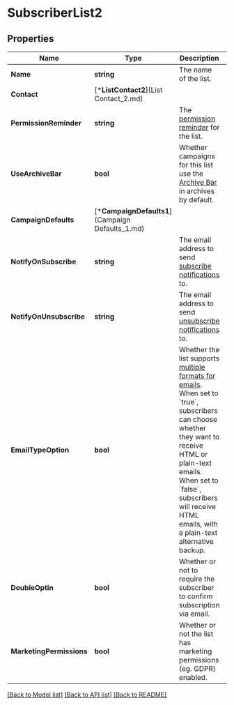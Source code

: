 # SubscriberList2

## Properties
Name | Type | Description | Notes
------------ | ------------- | ------------- | -------------
**Name** | **string** | The name of the list. | [default to null]
**Contact** | [***ListContact2**](List Contact_2.md) |  | [default to null]
**PermissionReminder** | **string** | The [permission reminder](https://mailchimp.com/help/edit-the-permission-reminder/) for the list. | [default to null]
**UseArchiveBar** | **bool** | Whether campaigns for this list use the [Archive Bar](https://mailchimp.com/help/about-email-campaign-archives-and-pages/) in archives by default. | [optional] [default to null]
**CampaignDefaults** | [***CampaignDefaults1**](Campaign Defaults_1.md) |  | [default to null]
**NotifyOnSubscribe** | **string** | The email address to send [subscribe notifications](https://mailchimp.com/help/change-subscribe-and-unsubscribe-notifications/) to. | [optional] [default to null]
**NotifyOnUnsubscribe** | **string** | The email address to send [unsubscribe notifications](https://mailchimp.com/help/change-subscribe-and-unsubscribe-notifications/) to. | [optional] [default to null]
**EmailTypeOption** | **bool** | Whether the list supports [multiple formats for emails](https://mailchimp.com/help/change-audience-name-defaults/). When set to &#x60;true&#x60;, subscribers can choose whether they want to receive HTML or plain-text emails. When set to &#x60;false&#x60;, subscribers will receive HTML emails, with a plain-text alternative backup. | [default to null]
**DoubleOptin** | **bool** | Whether or not to require the subscriber to confirm subscription via email. | [optional] [default to null]
**MarketingPermissions** | **bool** | Whether or not the list has marketing permissions (eg. GDPR) enabled. | [optional] [default to null]

[[Back to Model list]](../README.md#documentation-for-models) [[Back to API list]](../README.md#documentation-for-api-endpoints) [[Back to README]](../README.md)


